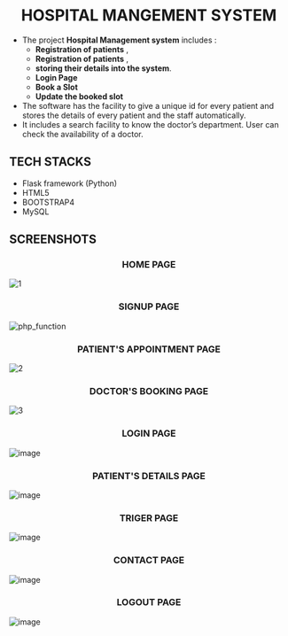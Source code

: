  <h1 align="center">HOSPITAL MANGEMENT SYSTEM</h1> 

- The project **Hospital Management system** includes : 
   -  **Registration of patients** , 
   -  **Registration of patients** , 
   -  **storing their details into the system**. 
   -  **Login Page**
   -  **Book a Slot**
   -  **Update the booked slot**
- The software has the facility to give a unique id for every patient and stores the details of every patient and the staff automatically. 
- It includes a search facility to know the doctor’s department. User can check the availability of a doctor.

## TECH STACKS 
- Flask framework (Python)
- HTML5
- BOOTSTRAP4
- MySQL


## SCREENSHOTS


<h3 align="center">HOME PAGE</h3>

![1](https://user-images.githubusercontent.com/61831021/121800231-4447be80-cc4e-11eb-892d-305c64bc9473.png)

<h3 align="center">SIGNUP PAGE</h3>
  
![php_function](https://user-images.githubusercontent.com/61831021/121800058-4a896b00-cc4d-11eb-9f84-e793e062dd11.png)


<h3 align="center">PATIENT'S APPOINTMENT PAGE</h3>


![2](https://user-images.githubusercontent.com/61831021/121800619-aa354580-cc50-11eb-90c8-962a2ed63c26.png)


<h3 align="center">DOCTOR'S BOOKING PAGE</h3>


![3](https://user-images.githubusercontent.com/61831021/121800723-2039ac80-cc51-11eb-9c05-c1d9d97ba564.png)



<h3 align="center">LOGIN PAGE</h3>


![image](https://user-images.githubusercontent.com/61831021/121800760-51b27800-cc51-11eb-8f6e-fb4a6350b832.png)



<h3 align="center">PATIENT'S DETAILS PAGE</h3>

![image](https://user-images.githubusercontent.com/61831021/121800791-6d1d8300-cc51-11eb-86b2-583b93376ef5.png)




<h3 align="center">TRIGER PAGE</h3>

![image](https://user-images.githubusercontent.com/61831021/121800812-94745000-cc51-11eb-8aec-e42be6518312.png)



<h3 align="center">CONTACT PAGE</h3>

![image](https://user-images.githubusercontent.com/61831021/121800825-aa821080-cc51-11eb-81d3-fde36df8e49c.png)


<h3 align="center">LOGOUT PAGE</h3>



![image](https://user-images.githubusercontent.com/61831021/121800857-c71e4880-cc51-11eb-8dd7-4693139bee35.png)





